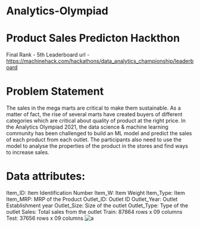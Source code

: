 # Analytics-Olympiad
# Product Sales Predicton Hackthon
Final Rank - 5th
Leaderboard url - https://machinehack.com/hackathons/data_analytics_championship/leaderboard
# Problem Statement
The sales in the mega marts are critical to make them sustainable. As a matter of fact, the rise of several marts have created buyers of different categories which are critical about quality of product at the right price. In the Analytics Olympiad 2021, the data science & machine learning community has been challenged to build an ML model and predict the sales of each product from each outlet. The participants also need to use the model to analyse the properties of the product in the stores and find ways to increase sales.
# Data attributes: 
Item_ID: Item Identification Number
Item_W: Item Weight
Item_Type: Item
Item_MRP: MRP of the Product
Outlet_ID: Outlet ID
Outlet_Year: Outlet Establishment year
Outlet_Size: Size of the outlet
Outlet_Type: Type of the outlet
Sales: Total sales from the outlet
Train: 87864 rows x 09 columns
Test: 37656 rows x 09 columns
![a](https://user-images.githubusercontent.com/56504951/140882962-423221d9-716b-43b0-9e42-9c45eb399be3.PNG)
